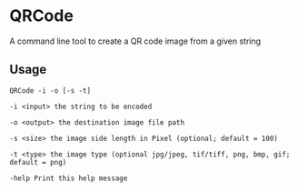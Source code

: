 QRCode
======

A command line tool to create a QR code image from a given string

Usage
-----

`QRCode -i -o [-s -t]`


`-i	<input> the string to be encoded`

`-o <output> the destination image file path`

`-s <size> the image side length in Pixel (optional; default = 100)`

`-t <type> the image type (optional jpg/jpeg, tif/tiff, png, bmp, gif; default = png)`

`-help Print this help message`
